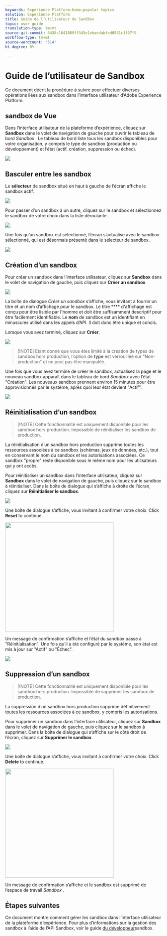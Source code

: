 ```yaml
---
keywords: Experience Platform;home;popular topics
solution: Experience Platform
title: Guide de l’utilisateur de Sandbox
topic: user guide
translation-type: tm+mt
source-git-commit: 6438c1841889ff345e1ebaedabfed0531c1f97f9
workflow-type: tm+mt
source-wordcount: '514'
ht-degree: 0%

---
```



# Guide de l’utilisateur de Sandbox

Ce document décrit la procédure à suivre pour effectuer diverses opérations liées aux sandbox dans l’interface utilisateur d’Adobe Experience Platform.

## sandbox de Vue

Dans l’interface utilisateur de la plateforme d’expérience, cliquez sur **Sandbox** dans le volet de navigation de gauche pour ouvrir le tableau de bord _Sandbox_ . Le tableau de bord liste tous les sandbox disponibles pour votre organisation, y compris le type de sandbox (production ou développement) et l’état (actif, création, suppression ou échec).

![](../images/ui/sandboxes-tab.png)

## Basculer entre les sandbox

Le **sélecteur** de sandbox situé en haut à gauche de l’écran affiche le sandbox actif.

![](../images/ui/sandbox-selector.png)

Pour passer d’un sandbox à un autre, cliquez sur le sandbox et sélectionnez le sandbox de votre choix dans la liste déroulante.

![](../images/ui/switch-sandbox.png)

Une fois qu’un sandbox est sélectionné, l’écran s’actualise avec le sandbox sélectionné, qui est désormais présenté dans le sélecteur de sandbox.

![](../images/ui/sandbox-switched.png)

## Création d’un sandbox

Pour créer un sandbox dans l’interface utilisateur, cliquez sur **Sandbox** dans le volet de navigation de gauche, puis cliquez sur **Créer un sandbox**.

![](../images/ui/create-sandbox-button.png)

La boîte de dialogue _Créer un sandbox_ s’affiche, vous invitant à fournir un titre et un nom d’affichage pour le sandbox. Le titre **** d&#39;affichage est conçu pour être lisible par l&#39;homme et doit être suffisamment descriptif pour être facilement identifiable. Le **nom** de sandbox est un identifiant en minuscules utilisé dans les appels d’API. Il doit donc être unique et concis.

Lorsque vous avez terminé, cliquez sur **Créer**.

![](../images/ui/create-sandbox-dialog.png)

>[!NOTE] Etant donné que vous êtes limité à la création de types de sandbox hors production, l’option de **type** est verrouillée sur &quot;Non-production&quot; et ne peut pas être manipulée.

Une fois que vous avez terminé de créer le sandbox, actualisez la page et le nouveau sandbox apparaît dans le tableau de bord _Sandbox_ avec l’état &quot;Création&quot;. Les nouveaux sandbox prennent environ 15 minutes pour être approvisionnés par le système, après quoi leur état devient &quot;Actif&quot;.

![](../images/ui/sandbox-created.png)

## Réinitialisation d’un sandbox

>[!NOTE] Cette fonctionnalité est uniquement disponible pour les sandbox hors production. Impossible de réinitialiser les sandbox de production.

La réinitialisation d’un sandbox hors production supprime toutes les ressources associées à ce sandbox (schémas, jeux de données, etc.), tout en conservant le nom du sandbox et les autorisations associées. Ce sandbox &quot;propre&quot; reste disponible sous le même nom pour les utilisateurs qui y ont accès.

Pour réinitialiser un sandbox dans l’interface utilisateur, cliquez sur **Sandbox** dans le volet de navigation de gauche, puis cliquez sur le sandbox à réinitialiser. Dans la boîte de dialogue qui s’affiche à droite de l’écran, cliquez sur **Réinitialiser le sandbox**.

![](../images/ui/reset-sandbox-button.png)

Une boîte de dialogue s’affiche, vous invitant à confirmer votre choix. Click **Reset** to continue.

<img src="../images/ui/reset-are-you-sure.png" width="350"><br>

Un message de confirmation s’affiche et l’état du sandbox passe à &quot;Réinitialisation&quot;. Une fois qu’il a été configuré par le système, son état est mis à jour sur &quot;Actif&quot; ou &quot;Échec&quot;.

![](../images/ui/sandbox-resetting.png)

## Suppression d’un sandbox

>[!NOTE] Cette fonctionnalité est uniquement disponible pour les sandbox hors production. Impossible de supprimer les sandbox de production.

La suppression d’un sandbox hors production supprime définitivement toutes les ressources associées à ce sandbox, y compris les autorisations.

Pour supprimer un sandbox dans l’interface utilisateur, cliquez sur **Sandbox** dans le volet de navigation de gauche, puis cliquez sur le sandbox à supprimer. Dans la boîte de dialogue qui s’affiche sur le côté droit de l’écran, cliquez sur **Supprimer le sandbox**.

![](../images/ui/delete-sandbox-button.png)

Une boîte de dialogue s’affiche, vous invitant à confirmer votre choix. Click **Delete** to continue.

<img src="../images/ui/delete-are-you-sure.png" width="350"><br>

Un message de confirmation s’affiche et le sandbox est supprimé de l’espace de travail _Sandbox_ .

## Étapes suivantes

Ce document montre comment gérer les sandbox dans l’interface utilisateur de la plateforme d’expérience. Pour plus d’informations sur la gestion des sandbox à l’aide de l’API Sandbox, voir le guide [du développeur](../api/getting-started.md)sandbox.